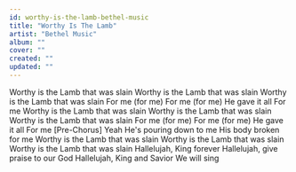 ```yaml
---
id: worthy-is-the-lamb-bethel-music
title: "Worthy Is The Lamb"
artist: "Bethel Music"
album: ""
cover: ""
created: ""
updated: ""
---
```


Worthy is the Lamb that was slain
Worthy is the Lamb that was slain
Worthy is the Lamb that was slain
For me (for me)
For me (for me)
He gave it all
For me
Worthy is the Lamb that was slain
Worthy is the Lamb that was slain
Worthy is the Lamb that was slain
For me (for me)
For me (for me)
He gave it all
For me
[Pre-Chorus]
Yeah
He's pouring down to me
His body broken for me
Worthy is the Lamb that was slain
Worthy is the Lamb that was slain
Worthy is the Lamb that was slain
Hallelujah, King forever
Hallelujah, give praise to our God
Hallelujah, King and Savior
We will sing
